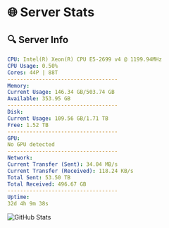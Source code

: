 # 🌐 Server Stats
## 🔍 Server Info
```yaml
CPU: Intel(R) Xeon(R) CPU E5-2699 v4 @ 1199.94MHz
CPU Usage: 0.50%
Cores: 44P | 88T
-----------------------------------
Memory:
Current Usage: 146.34 GB/503.74 GB
Available: 353.95 GB
-----------------------------------
Disk:
Current Usage: 109.56 GB/1.71 TB
Free: 1.52 TB
-----------------------------------
GPU:
No GPU detected
-----------------------------------
Network:
Current Transfer (Sent): 34.04 MB/s
Current Transfer (Received): 118.24 KB/s
Total Sent: 53.50 TB
Total Received: 496.67 GB
-----------------------------------
Uptime:
32d 4h 9m 38s
```
![GitHub Stats](https://img.shields.io/badge/Updated-2025-04-09_01:32:27-blue)